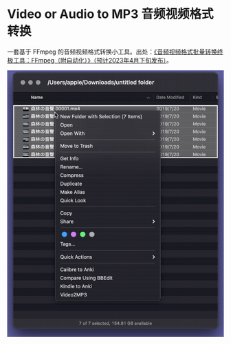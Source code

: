 # Video or Audio to MP3 音频视频格式转换

一套基于 FFmpeg 的音频视频格式转换小工具。出处：[《音频视频格式批量转换终极工具：FFmpeg（附自动化）》（预计2023年4月下旬发布）](https://utgd.net)。

![title](img.gif)